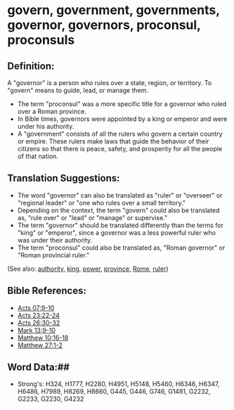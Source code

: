 # govern, government, governments, governor, governors, proconsul, proconsuls #

## Definition: ##

A "governor" is a person who rules over a state, region, or territory. To "govern" means to guide, lead, or manage them.

* The term "proconsul" was a more specific title for a governor who ruled over a Roman province.
* In Bible times, governors were appointed by a king or emperor and were under his authority.
* A "government" consists of all the rulers who govern a certain country or empire. These rulers make laws that guide the behavior of their citizens so that there is peace, safety, and prosperity for all the people of that nation.

## Translation Suggestions: ##

* The word "governor" can also be translated as "ruler" or "overseer" or "regional leader" or "one who rules over a small territory."
* Depending on the context, the term "govern" could also be translated as, "rule over" or "lead" or "manage" or supervise."
* The term "governor" should be translated differently than the terms for "king" or "emperor", since a governor was a less powerful ruler who was under their authority.
* The term "proconsul" could also be translated as, "Roman governor" or "Roman provincial ruler."

(See also: [authority](../kt/authority.md), [king](king.md), [power](../kt/power.md), [province](province.md), [Rome](../names/rome.md), [ruler](ruler.md))

## Bible References: ##

* [Acts 07:9-10](rc://en/tn/help/act/07/09)
* [Acts 23:22-24](rc://en/tn/help/act/23/22)
* [Acts 26:30-32](rc://en/tn/help/act/26/30)
* [Mark 13:9-10](rc://en/tn/help/mrk/13/09)
* [Matthew 10:16-18](rc://en/tn/help/mat/10/16)
* [Matthew 27:1-2](rc://en/tn/help/mat/27/01)

## Word Data:##

* Strong's: H324, H1777, H2280, H4951, H5148, H5460, H6346, H6347, H6486, H7989, H8269, H8660, G445, G446, G746, G1481, G2232, G2233, G2230, G4232
